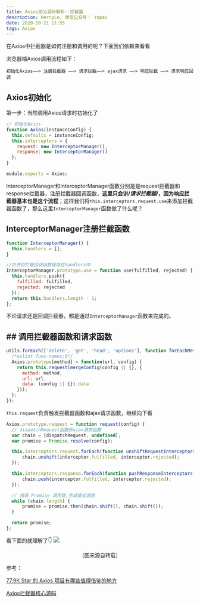 ```yaml
---
title: Axios部分源码解析--拦截器
description: HerryLo, 微信公众号： Yopai
date: 2020-10-21 11:55
tags: Axios
---
```


在Axios中拦截器是如何注册和调用的呢？下面我们依赖来看看

浏览器端Axios调用流程如下：

```
初始化Axios——> 注册拦截器 ——> 请求拦截——> ajax请求 ——> 响应拦截 ——> 请求响应回调
```

## Axios初始化

第一步：当然调用Axios请求时初始化了

```javascript
// 初始化Axios
function Axios(instanceConfig) {
  this.defaults = instanceConfig;
  this.interceptors = {
    request: new InterceptorManager(),
    response: new InterceptorManager()
  };
}

module.exports = Axios;
```
InterceptorManager和InterceptorManager函数分别是是request拦截器和response拦截器，注册拦截器回调函数，**这里只会讲/*请求拦截器*/，因为响应拦截器基本也是这个流程**；这样我们将`this.interceptors.request.use`来添加拦截器函数了，那么这里`InterceptorManager`函数做了什么呢？

## InterceptorManager注册拦截函数

```javascript
function InterceptorManager() {
  this.handlers = [];
}

//负责将拦截回调函数保存在handlers中
InterceptorManager.prototype.use = function use(fulfilled, rejected) {
  this.handlers.push({
    fulfilled: fulfilled,
    rejected: rejected
  });
  return this.handlers.length - 1;
};
```
不论请求还是回调拦截器，都是通过`InterceptorManager`函数来完成的。

## ## 调用拦截器函数和请求函数

```javascript
utils.forEach(['delete', 'get', 'head', 'options'], function forEachMethodNoData(method) {
  /*eslint func-names:0*/
  Axios.prototype[method] = function(url, config) {
    return this.request(mergeConfig(config || {}, {
      method: method,
      url: url,
      data: (config || {}).data
    }));
  };
});
```
`this.request`负责触发拦截器函数和ajax请求函数，继续向下看

```javascript
Axios.prototype.request = function request(config) {
  // dispatchRequest函数即ajax请求函数
  var chain = [dispatchRequest, undefined];
  var promise = Promise.resolve(config);

  this.interceptors.request.forEach(function unshiftRequestInterceptors(interceptor) {
      chain.unshift(interceptor.fulfilled, interceptor.rejected);
  });

  this.interceptors.response.forEach(function pushResponseInterceptors(interceptor) {
      chain.push(interceptor.fulfilled, interceptor.rejected);
  });

  // 组装 Promise 调用链,完成链式调用
  while (chain.length) {
      promise = promise.then(chain.shift(), chain.shift());
  }

  return promise;
};
```

看下面的就理解了👇
![](https://p3-juejin.byteimg.com/tos-cn-i-k3u1fbpfcp/12cbfa5ce9aa4983b80a039eb5e5d83b~tplv-k3u1fbpfcp-zoom-1.image)
<center>（图来源自转载）</center>

参考：

[77.9K Star 的 Axios 项目有哪些值得借鉴的地方](https://juejin.im/post/6885471967714115597#heading-3)

[Axios拦截器核心源码](https://github.com/axios/axios/blob/master/lib/core/Axios.js#L27)

